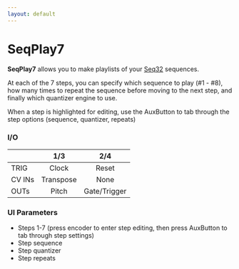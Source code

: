 ```yaml
---
layout: default
---
```

# SeqPlay7

**SeqPlay7** allows you to make playlists of your [Seq32](Seq32) sequences.

At each of the 7 steps, you can specify which sequence to play (#1 - #8), how many times to repeat the sequence before moving to the next step, and finally which quantizer engine to use.

When a step is highlighted for editing, use the AuxButton to tab through the step options (sequence, quantizer, repeats)


### I/O

|        |         1/3        |        2/4          |
| ------ | :----------------: | :-----------------: |
| TRIG   |        Clock       |       Reset         |
| CV INs |      Transpose     |        None         |
| OUTs   |        Pitch       |    Gate/Trigger     |

### UI Parameters
* Steps 1-7 (press encoder to enter step editing, then press AuxButton to tab through step settings)
* Step sequence
* Step quantizer
* Step repeats
